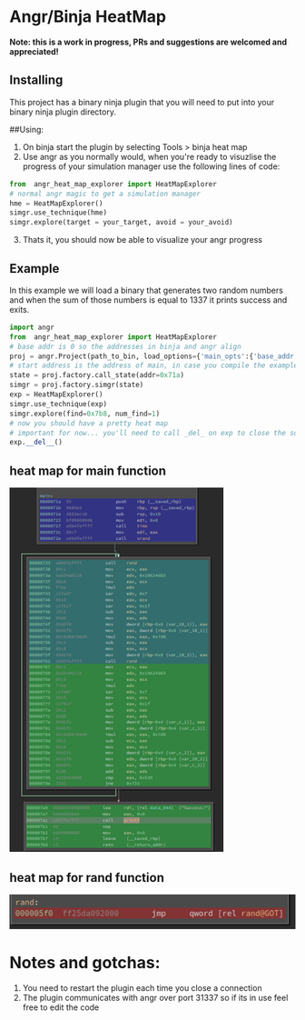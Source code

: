 # Angr/Binja HeatMap
**Note: this is a work in progress, PRs and suggestions are welcomed and appreciated!**

## Installing
This project has a binary ninja plugin that you will need to put into your binary ninja plugin directory. 

##Using:
1) On binja start the plugin by selecting Tools > binja heat map
2) Use angr as you normally would, when you're ready to visuzlise the progress of your simulation manager use the following 
lines of code: 
```python
from  angr_heat_map_explorer import HeatMapExplorer
# normal angr magic to get a simulation manager 
hme = HeatMapExplorer()
simgr.use_technique(hme)
simgr.explore(target = your_target, avoid = your_avoid) 
```

3) Thats it, you should now be able to visualize your angr progress

## Example
In this example we will load a binary that generates two random numbers and when the sum of those numbers
is equal to 1337 it prints success and exits. 
```python 
import angr
from  angr_heat_map_explorer import HeatMapExplorer
# base addr is 0 so the addresses in binja and angr align 
proj = angr.Project(path_to_bin, load_options={'main_opts':{'base_addr':0}
# start address is the address of main, in case you compile the example for yourself
state = proj.factory.call_state(addr=0x71a)
simgr = proj.factory.simgr(state)
exp = HeatMapExplorer() 
simgr.use_technique(exp)
simgr.explore(find=0x7b8, num_find=1)
# now you should have a pretty heat map 
# important for now... you'll need to call _del_ on exp to close the socket
exp.__del__()
```
## heat map for main function
![heat map for main](example/imgs/main_heatmap.png)
## heat map for rand function
![heat map for rand](example/imgs/rand_heatmap.png)

# Notes and gotchas: 
1) You need to restart the plugin each time you close a connection 
2) The plugin communicates with angr over port 31337 so if its in use feel free to edit the code

